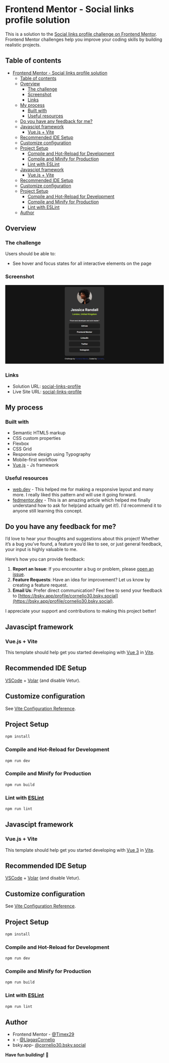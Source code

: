 # Frontend Mentor - Social links profile solution

This is a solution to the [Social links profile challenge on Frontend Mentor](https://www.frontendmentor.io/challenges/social-links-profile-UG32l9m6dQ). Frontend Mentor challenges help you improve your coding skills by building realistic projects. 

## Table of contents

- [Frontend Mentor - Social links profile solution](#frontend-mentor---social-links-profile-solution)
  - [Table of contents](#table-of-contents)
  - [Overview](#overview)
    - [The challenge](#the-challenge)
    - [Screenshot](#screenshot)
    - [Links](#links)
  - [My process](#my-process)
    - [Built with](#built-with)
    - [Useful resources](#useful-resources)
  - [Do you have any feedback for me?](#do-you-have-any-feedback-for-me)
  - [Javascipt framework](#javascipt-framework)
    - [Vue.js + Vite](#vuejs--vite)
  - [Recommended IDE Setup](#recommended-ide-setup)
  - [Customize configuration](#customize-configuration)
  - [Project Setup](#project-setup)
    - [Compile and Hot-Reload for Development](#compile-and-hot-reload-for-development)
    - [Compile and Minify for Production](#compile-and-minify-for-production)
    - [Lint with ESLint](#lint-with-eslint)
  - [Javascipt framework](#javascipt-framework-1)
    - [Vue.js + Vite](#vuejs--vite-1)
  - [Recommended IDE Setup](#recommended-ide-setup-1)
  - [Customize configuration](#customize-configuration-1)
  - [Project Setup](#project-setup-1)
    - [Compile and Hot-Reload for Development](#compile-and-hot-reload-for-development-1)
    - [Compile and Minify for Production](#compile-and-minify-for-production-1)
    - [Lint with ESLint](#lint-with-eslint-1)
  - [Author](#author)

## Overview

### The challenge

Users should be able to:

- See hover and focus states for all interactive elements on the page

### Screenshot

![](./public/preview.jpg)

### Links

- Solution URL: [social-links-profile](https://github.com/Timex29/social-links-profile)
- Live Site URL: [social-links-profile](https://timex29.github.io/social-links-profile/)

## My process

### Built with

- Semantic HTML5 markup
- CSS custom properties
- Flexbox
- CSS Grid
- Responsive design using Typography
- Mobile-first workflow
- [Vue.js](https://vuejs.org/) -  Js framework  

### Useful resources

- [web.dev](https://web.dev/) - This helped me for making a responsive layout and many more. I really liked this pattern and will use it going forward.
- [fedmentor.dev](https://fedmentor.dev/) - This is an amazing article which helped me finally understand how to ask for help(and actually get it!). I'd recommend it to anyone still learning this concept.

## Do you have any feedback for me?

I’d love to hear your thoughts and suggestions about this project! Whether it’s a bug you’ve found, a feature you’d like to see, or just general feedback, your input is highly valuable to me.

Here’s how you can provide feedback:

1. **Report an Issue**: If you encounter a bug or problem, please [open an issue](https://github.com/Timex30/social-links-profile/issues).
2. **Feature Requests**: Have an idea for improvement? Let us know by creating a feature request.
3. **Email Us**: Prefer direct communication? Feel free to send your feedback to [https://bsky.app/profile/cornelio30.bsky.social](https://bsky.app/profile/cornelio30.bsky.social).

I appreciate your support and contributions to making this project better!



## Javascipt framework

### Vue.js + Vite

This template should help get you started developing with [Vue 3](https://vuejs.org/guide/introduction.html) in [Vite](https://vite.dev/guide/).

## Recommended IDE Setup

[VSCode](https://code.visualstudio.com/) + [Volar](https://marketplace.visualstudio.com/items?itemName=Vue.volar) (and disable Vetur).

## Customize configuration

See [Vite Configuration Reference](https://vite.dev/config/).

## Project Setup

```sh
npm install
```

### Compile and Hot-Reload for Development

```sh
npm run dev
```

### Compile and Minify for Production

```sh
npm run build
```

### Lint with [ESLint](https://eslint.org/)

```sh
npm run lint
```

## Javascipt framework

### Vue.js + Vite

This template should help get you started developing with [Vue 3](https://vuejs.org/guide/introduction.html) in [Vite](https://vite.dev/guide/).

## Recommended IDE Setup

[VSCode](https://code.visualstudio.com/) + [Volar](https://marketplace.visualstudio.com/items?itemName=Vue.volar) (and disable Vetur).

## Customize configuration

See [Vite Configuration Reference](https://vite.dev/config/).

## Project Setup

```sh
npm install
```

### Compile and Hot-Reload for Development

```sh
npm run dev
```

### Compile and Minify for Production

```sh
npm run build
```

### Lint with [ESLint](https://eslint.org/)

```sh
npm run lint
```

## Author
- Frontend Mentor - [@Timex29](https://www.frontendmentor.io/profile/Timex29)
- x - [@LlagasCornelio](https://x.com/LlagasCornelio)
- bsky.app- [@cornelio30.bsky.social](https://bsky.app/profile/cornelio30.bsky.social)
  

**Have fun building!** 🚀
